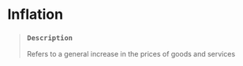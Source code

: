 # Inflation

> ### `Description`
>
> Refers to a general increase in the prices of goods and services
